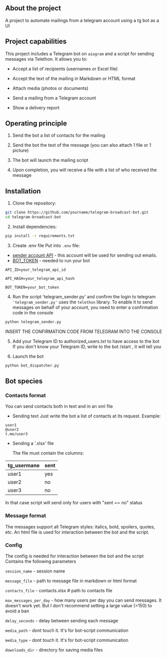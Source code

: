 ## About the project
A project to automate mailings from a telegram account using a tg bot as a UI

## Project capabilities

This project includes a Telegram bot on `aiogram` and a script for sending messages via Telethon. It allows you to:

- Accept a list of recipients (usernames or Excel file)

- Accept the text of the mailing in Markdown or HTML format

- Attach media (photos or documents)

- Send a mailing from a Telegram account

- Show a delivery report

## Operating principle

1) Send the bot a list of contacts for the mailing

2) Send the bot the text of the message (you can also attach 1 file or 1 picture)

3) The bot will launch the mailing script

4) Upon completion, you will receive a file with a list of who received the message

  
  

## Installation

1. Clone the repository:

```bash
git clone https://github.com/yourname/telegram-broadcast-bot.git
cd telegram-broadcast-bot
```

2. Install dependencies:
```bash
pip install -r requirements.txt
```
3. Create .env file
Put into ```.env``` file:
- [sender account API](https://core.telegram.org/api/obtaining_api_id) - this account will be used for sending out emails.
- [BOT_TOKEN](https://core.telegram.org/bots/tutorial) - needed to run your bot

```env
API_ID=your_telegram_api_id

API_HASH=your_telegram_api_hash

BOT_TOKEN=your_bot_token
```

4. Run the script 'telegram_sender.py' and confirm the login to telegram
```'telegram_sender.py'``` uses the ```telethon``` library. To enable it to send messages on behalf of your account, you need to enter a confirmation code in the console
```bash
python telegram_sender.py
```
INSERT THE CONFIRMATION CODE FROM TELEGRAM INTO THE CONSOLE

5. Add your Telegram ID to authorized_users.txt to have access to the bot
If you don't know your Telegram ID, write to the bot /start , it will tell you

6. Launch the bot
```bash
python bot_dispatcher.py
```
## Bot species
### Contacts format

You can send contacts both in text and in an xml file
-  Sending text
	Just write the bot a list of contacts at its request. Example:

```telegram
user1
@user2
t.me/user3
```

- Sending a '.xlsx' file

	The file must contain the columns:

|tg_usermane|sent|
| ------ | ------ |
|user1|yes|
|user2|no|
|user3|no|

In that case script will send only for users with "sent == no" status

### Message format

The messages support all Telegram styles: italics, bold, spoilers, quotes, etc.
An html file is used for interaction between the bot and the script.

### Config

The config is needed for interaction between the bot and the script
Contains the following parameters
  
```session_name``` - session name

```message_file```  - path to message file in markdown or html format

```contacts_file``` - contacts.xlsx # path to contacts file

```max_messages_per_day``` - how many users per day you can send messages. It doesn't work yet. But I don't recommend setting a large value (>150) to avoid a ban

```delay_seconds``` - delay between sending each message

```media_path``` - dont touch it. It's for bot-script communication

```media_type``` - dont touch it. It's for bot-script communication

```downloads_dir``` - directory for saving media files